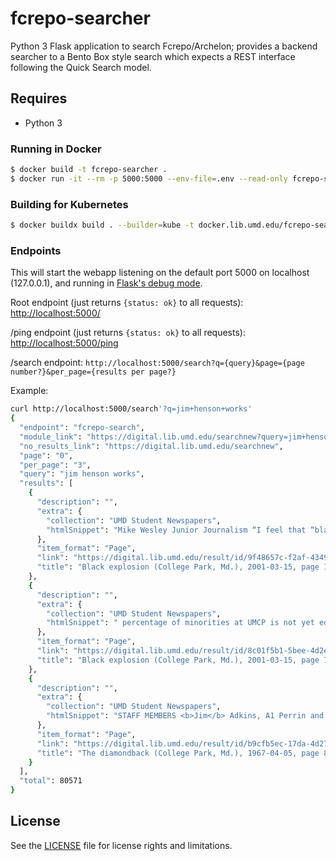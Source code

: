 # fcrepo-searcher

Python 3 Flask application to search Fcrepo/Archelon; provides a backend searcher to a Bento Box style search
which expects a REST interface following the Quick Search model.

## Requires

* Python 3

### Running in Docker

```bash
$ docker build -t fcrepo-searcher .
$ docker run -it --rm -p 5000:5000 --env-file=.env --read-only fcrepo-searcher
```

### Building for Kubernetes

```bash
$ docker buildx build . --builder=kube -t docker.lib.umd.edu/fcrepo-searcher:VERSION --push
```

### Endpoints

This will start the webapp listening on the default port 5000 on localhost
(127.0.0.1), and running in [Flask's debug mode].

Root endpoint (just returns `{status: ok}` to all requests):
<http://localhost:5000/>

/ping endpoint (just returns `{status: ok}` to all requests):
<http://localhost:5000/ping>

/search endpoint: `http://localhost:5000/search?q={query}&page={page number?}&per_page={results per page?}`

Example:

```bash
curl http://localhost:5000/search'?q=jim+henson+works'
{
  "endpoint": "fcrepo-search",
  "module_link": "https://digital.lib.umd.edu/searchnew?query=jim+henson+works",
  "no_results_link": "https://digital.lib.umd.edu/searchnew",
  "page": "0",
  "per_page": "3",
  "query": "jim henson works",
  "results": [
    {
      "description": "",
      "extra": {
        "collection": "UMD Student Newspapers",
        "htmlSnippet": "Mike Wesley Junior Journalism “I feel that “black-on-black” crime diminishes our culture. We <b>worked</b> hard in the past to build a"
      },
      "item_format": "Page",
      "link": "https://digital.lib.umd.edu/result/id/9f48657c-f2af-4349-b8bd-4fccab2b821c",
      "title": "Black explosion (College Park, Md.), 2001-03-15, page 13"
    },
    {
      "description": "",
      "extra": {
        "collection": "UMD Student Newspapers",
        "htmlSnippet": " percentage of minorities at UMCP is not yet equal to the percentage of non-minority students, this ranking shows that UMCP is <b>working</b> towards"
      },
      "item_format": "Page",
      "link": "https://digital.lib.umd.edu/result/id/8c01f5b1-5bee-4d2e-8e3d-2e50829d9d5d",
      "title": "Black explosion (College Park, Md.), 2001-03-15, page 7"
    },
    {
      "description": "",
      "extra": {
        "collection": "UMD Student Newspapers",
        "htmlSnippet": "STAFF MEMBERS <b>Jim</b> Adkins, A1 Perrin and Bob Wilson labor to bring forth a new issue of “The Log.” Brainchild of Alwyn...newspapers for writers, artists, and any others interested in <b>work ing</b> on a newly forming maga zine. No pay was offered but when... articles but <b>Jim</b> Adkins, also a cartoonist for the Dia mondback, is head of the art sec tion and Bob Wilson, a sophomore in... not do any administra tive <b>work.</b>"
      },
      "item_format": "Page",
      "link": "https://digital.lib.umd.edu/result/id/b9cfb5ec-17da-4d27-9097-b5bedcb7c3e8",
      "title": "The diamondback (College Park, Md.), 1967-04-05, page 8"
    }
  ],
  "total": 80571
}
```

[Flask's debug mode]: https://flask.palletsprojects.com/en/2.2.x/cli/?highlight=debug%20mode

## License

See the [LICENSE](LICENSE.txt) file for license rights and limitations.
